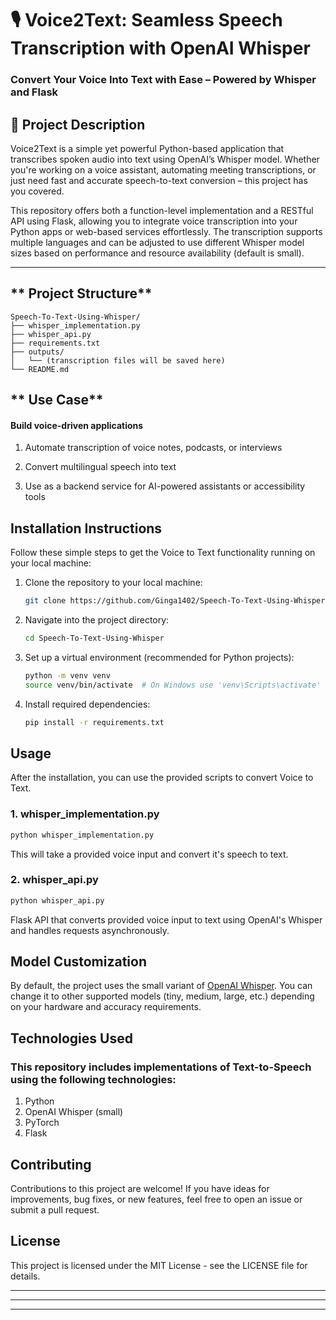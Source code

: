 # **🎙️ Voice2Text: Seamless Speech Transcription with OpenAI Whisper**

### **Convert Your Voice Into Text with Ease – Powered by Whisper and Flask**


## **📌 Project Description**
Voice2Text is a simple yet powerful Python-based application that transcribes spoken audio into text using OpenAI’s Whisper model. Whether you're working on a voice assistant, automating meeting transcriptions, or just need fast and accurate speech-to-text conversion – this project has you covered.

This repository offers both a function-level implementation and a RESTful API using Flask, allowing you to integrate voice transcription into your Python apps or web-based services effortlessly. The transcription supports multiple languages and can be adjusted to use different Whisper model sizes based on performance and resource availability (default is small).

---

## ** Project Structure**

```
Speech-To-Text-Using-Whisper/
├── whisper_implementation.py
├── whisper_api.py
├── requirements.txt
├── outputs/
│   └── (transcription files will be saved here)
└── README.md
```

## ** Use Case**

#### Build voice-driven applications

1. Automate transcription of voice notes, podcasts, or interviews

2. Convert multilingual speech into text

3. Use as a backend service for AI-powered assistants or accessibility tools


## **Installation Instructions**

Follow these simple steps to get the Voice to Text functionality running on your local machine:

1. Clone the repository to your local machine:
    ```bash
    git clone https://github.com/Ginga1402/Speech-To-Text-Using-Whisper.git
    ```
2. Navigate into the project directory:
    ```bash
    cd Speech-To-Text-Using-Whisper
    ```
3. Set up a virtual environment (recommended for Python projects):
    ```bash
    python -m venv venv
    source venv/bin/activate  # On Windows use 'venv\Scripts\activate'
    ```
4. Install required dependencies:
    ```bash
    pip install -r requirements.txt
    ```



## **Usage**

After the installation, you can use the provided scripts to convert Voice to Text.

### 1. **whisper_implementation.py**


```bash
python whisper_implementation.py
```

This will take a provided voice input and convert it's speech to text.

### 2. **whisper_api.py**


```bash
python whisper_api.py
```
Flask API that converts provided voice input to text using OpenAI's Whisper and handles requests asynchronously.

## **Model Customization**
By default, the project uses the small variant of [OpenAI Whisper](https://github.com/openai/whisper). You can change it to other supported models (tiny, medium, large, etc.) depending on your hardware and accuracy requirements.


## **Technologies Used**
   
### This repository includes implementations of Text-to-Speech using the following technologies:

1. Python
2. OpenAI Whisper (small)
3. PyTorch
4. Flask

## **Contributing**
Contributions to this project are welcome! If you have ideas for improvements, bug fixes, or new features, feel free to open an issue or submit a pull request.

## **License**
This project is licensed under the MIT License - see the LICENSE file for details.

---





---







--- 

```
